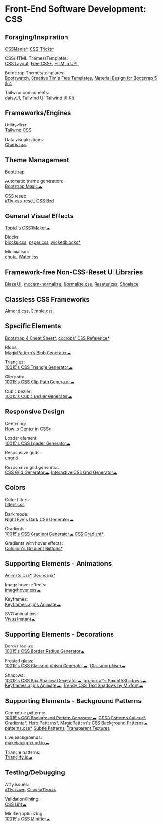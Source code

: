 # Front-End Software Development: CSS

## Foraging/Inspiration

[CSSMania*](https://www.cssmania.com/),
[CSS-Tricks*](https://css-tricks.com/)

CSS/HTML Themes/Templates:  
[CSS Layout](https://csslayout.io/patterns),
[Free CSS*](https://www.free-css.com/),
[HTML5 UP!](https://html5up.net/),

Bootstrap Themes/templates:  
[Bootswatch](https://bootswatch.com/),
[Creative Tim's Free Templates](https://www.creative-tim.com/templates/free),
[Material Design for Bootstrap 5 & 4](https://mdbootstrap.com/)

Tailwind components:  
[daisyUI](https://daisyui.com/),
[Tailwind UI](https://tailwindui.com/#components)
[Tailwind UI Kit](https://www.tailwind-kit.com/)

## Frameworks/Engines

Utility-first:  
[Tailwind CSS](https://tailwindcss.com/)

Data visualizations:  
[Charts.css](https://chartscss.org)

## Theme Management

[Bootstrap](https://getbootstrap.com/)

Automatic theme generation:  
[Bootstrap Magic☁](https://pikock.github.io/bootstrap-magic/)

CSS reset:  
[a11y-css-reset](https://github.com/mike-engel/a11y-css-reset),
[CSS Bed](https://www.cssbed.com/)

## General Visual Effects

[Toptal's CSS3Maker☁](https://www.toptal.com/developers/css3maker)

Blocks:  
[blocks.css](https://thesephist.github.io/blocks.css/),
[paper.css](https://thesephist.github.io/paper.css/),
[wickedblocks*](https://blocks.wickedtemplates.com/)

Minimalism:  
[chota](https://jenil.github.io/chota/),
[Water.css](https://watercss.kognise.dev/)

## Framework-free Non-CSS-Reset UI Libraries

[Blaze UI](https://www.blazeui.com/),
[modern-normalize](https://github.com/sindresorhus/modern-normalize),
[Normalize.css](https://necolas.github.io/normalize.css/),
[Reseter.css](https://github.com/resetercss/reseter.css),
[Shoelace](https://shoelace.style/)

## Classless CSS Frameworks

[Almond.css](https://github.com/alvaromontoro/almond.css),
[Simple.css](https://simplecss.org/)

## Specific Elements

[Bootstrap 4 Cheat Sheet*](https://hackerthemes.com/bootstrap-cheatsheet/),
[codrops' CSS Reference*](https://tympanus.net/codrops/css_reference/)

Blobs:  
[MagicPattern's Blob Generator☁](https://www.magicpattern.design/tools/blob-generator)

Triangles:  
[10015's CSS Triangle Generator☁](https://10015.io/tools/css-triangle-generator)

Clip path:  
[10015's CSS Clip Path Generator☁](https://10015.io/tools/css-clip-path-generator)

Cubic bezier:  
[10015's Cubic Bezier Generator☁](https://10015.io/tools/css-cubic-bezier-generator)

## Responsive Design

Centering:  
[How to Center in CSS*](http://howtocenterincss.com/)

Loader element:  
[10015's CSS Loader Generator☁](https://10015.io/tools/css-loader-generator)

Responsive grids:  
[ungrid](https://chrisnager.github.io/ungrid/)

Responsive grid generator:  
[CSS Grid Generator☁](https://cssgrid-generator.netlify.app/),
[Interactive CSS Grid Generator☁](https://grid.layoutit.com/)

## Colors

Color filters:  
[filters.css](https://bansal.io/filters-css)

Dark mode:  
[Night Eye's Dark CSS Generator☁](https://nighteye.app/dark-css-generator/)

Gradients:  
[10015's CSS Gradient Generator☁](https://10015.io/tools/css-gradient-generator)
[CSS Gradient*](https://cssgradient.io/)

Gradients with hover effects:  
[Colorion's Gradient Buttons*](https://gradientbuttons.colorion.co/)

## Supporting Elements - Animations

[Animate.css*](https://animate.style/),
[Bounce.js*](https://bouncejs.com/)

Image hover effects:  
[imagehover.css☁](http://imagehover.io/)

Keyframes:  
[Keyframes.app's Animate☁](https://keyframes.app/animate/)

SVG animations:  
[Vivus Instant☁](https://maxwellito.github.io/vivus-instant/)

## Supporting Elements - Decorations

Border radius:  
[10015's CSS Border Radius Generator☁](https://10015.io/tools/css-border-radius-generator)

Frosted glass:  
[10015's CSS Glassmorphism Generator☁](https://10015.io/tools/css-glassmorphism-generator),
[Glassmorphism☁](https://glassmorphism.com/)

Shadows:  
[10015's CSS Box Shadow Generator☁](https://10015.io/tools/css-box-shadow-generator),
[brumm.af's SmoothShadows☁](https://shadows.brumm.af),
[Keyframes.app's Animate☁](https://keyframes.app/shadows/),
[Trendy CSS Text Shadows by Mixfont☁](https://www.mixfont.com/shadows)

## Supporting Elements - Background Patterns

Geometric patterns:  
[10015's CSS Background Pattern Generator☁](https://10015.io/tools/css-background-pattern-generator),
[CSS3 Patterns Gallery*](https://projects.verou.me/css3patterns/),
[Gradienta*](https://gradienta.io/),
[Hero Patterns*](https://www.heropatterns.com/),
[MagicPattern's CSS Background Patterns☁](https://www.magicpattern.design/tools/css-backgrounds)
[patterns.css*](https://bansal.io/pattern-css),
[Subtle Patterns](https://www.toptal.com/designers/subtlepatterns/),
[Transparent Textures](https://www.transparenttextures.com/)

Live backgrounds:  
[makebackground.io☁](https://makebackground.io/)

Triangle patterns:  
[Trianglify.io☁](https://trianglify.io/)

## Testing/Debugging

A11y issues:  
[a11y.css⇉](https://ffoodd.github.io/a11y.css/),
[Checka11y.css](https://checka11y.jackdomleo.dev/)

Validation/linting:  
[CSS Lint☁](http://csslint.net/)

Minifier/optimizing:  
[10015's CSS Minifier☁](https://10015.io/tools/css-minifier)
